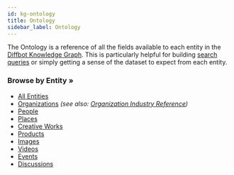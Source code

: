 ```yaml
---
id: kg-ontology
title: Ontology
sidebar_label: Ontology
---
```


The Ontology is a reference of all the fields available to each entity in the [Diffbot Knowledge Graph](kg-index). This is particularly helpful for building [search queries](dql-index) or simply getting a sense of the dataset to expect from each entity. 

### Browse by Entity »
- [All Entities](kg-ont-diffbotentity)
- [Organizations](kg-ont-organization) *(see also: [Organization Industry Reference](kg-industry-list))*
- [People](kg-ont-person)
- [Places](kg-ont-place)
- [Creative Works](kg-ont-creativework)
- [Products](kg-ont-product)
- [Images](kg-ont-image)
- [Videos](kg-ont-video)
- [Events](kg-ont-event)
- [Discussions](kg-ont-discussion)